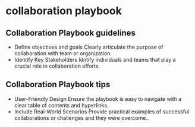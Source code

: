 # collaboration playbook 
## Collaboration Playbook guidelines 
- Define objectives and goals
  Clearly articulate the purpose of collaboration with team or organization.
- Identify Key Stakeholders
  Idntify individuals and teams that play a crucial role in collaboration efforts.
## Collaboration Playbook tips 
- User-Friendly Design
  Ensure the playbook is easy to navigate with a clear table of contents and hyperlinks.
- Include Real-World Scenarios
  Provide practical examples of successful collaborations or challenges and they were overcome..
